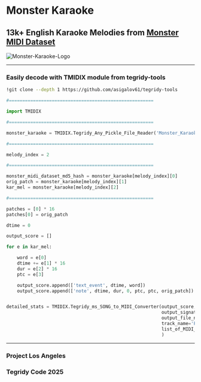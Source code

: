 # Monster Karaoke
## 13k+ English Karaoke Melodies from [Monster MIDI Dataset](https://github.com/asigalov61/Monster-MIDI-Dataset)

![Monster-Karaoke-Logo](https://github.com/user-attachments/assets/69008f1c-fe9c-41c2-8087-ce6860865c97)

***


### Easily decode with TMIDIX module from tegridy-tools

```sh
!git clone --depth 1 https://github.com/asigalov61/tegridy-tools
```

```python
#======================================================

import TMIDIX

#======================================================

monster_karaoke = TMIDIX.Tegridy_Any_Pickle_File_Reader('Monster_Karaoke_CC_BY_NC_SA.pickle')

#======================================================

melody_index = 2

#======================================================

monster_midi_dataset_md5_hash = monster_karaoke[melody_index][0]
orig_patch = monster_karaoke[melody_index][1]
kar_mel = monster_karaoke[melody_index][2]

#======================================================

patches = [0] * 16
patches[0] = orig_patch

dtime = 0

output_score = []

for e in kar_mel:

    word = e[0]
    dtime += e[1] * 16
    dur = e[2] * 16
    ptc = e[3]

    output_score.append(['text_event', dtime, word])
    output_score.append(['note', dtime, dur, 0, ptc, ptc, orig_patch])


detailed_stats = TMIDIX.Tegridy_ms_SONG_to_MIDI_Converter(output_score,
                                                          output_signature = 'Monster Karaoke Melody',
                                                          output_file_name = 'Monster-Karaoke-Melody-'+str(melody_index),
                                                          track_name='Project Los Angeles',
                                                          list_of_MIDI_patches=patches
                                                          )
```

***

### Project Los Angeles
### Tegridy Code 2025
